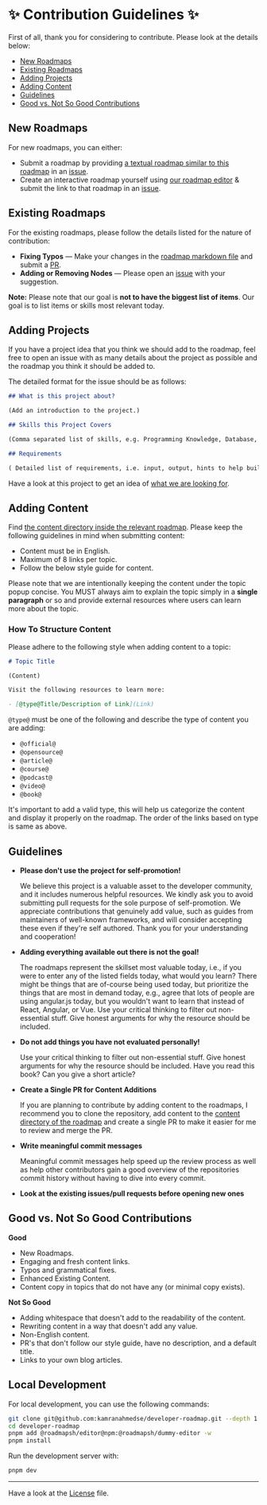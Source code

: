 # ✨ Contribution Guidelines ✨

First of all, thank you for considering to contribute. Please look at the details below:

- [New Roadmaps](#new-roadmaps)
- [Existing Roadmaps](#existing-roadmaps)
- [Adding Projects](#adding-projects)
- [Adding Content](#adding-content)
- [Guidelines](#guidelines)
- [Good vs. Not So Good Contributions](#good-vs-not-so-good-contributions)

## New Roadmaps

For new roadmaps, you can either:

- Submit a roadmap by providing [a textual roadmap similar to this roadmap](https://gist.github.com/kamranahmedse/98758d2c73799b3a6ce17385e4c548a5) in an [issue](https://github.com/kamranahmedse/developer-roadmap/issues).
- Create an interactive roadmap yourself using [our roadmap editor](https://draw.hnmdevs.com/) & submit the link to that roadmap in an [issue](https://github.com/jonesded/developer-roadmap/issues).

## Existing Roadmaps

For the existing roadmaps, please follow the details listed for the nature of contribution:

- **Fixing Typos** — Make your changes in the [roadmap markdown file](https://github.com/kamranahmedse/developer-roadmap/tree/master/src/data/roadmaps) and submit a [PR](https://github.com/kamranahmedse/developer-roadmap/pulls).
- **Adding or Removing Nodes** — Please open an [issue](https://github.com/kamranahmedse/developer-roadmap/issues) with your suggestion.

**Note:** Please note that our goal is **not to have the biggest list of items**. Our goal is to list items or skills most relevant today.

## Adding Projects

If you have a project idea that you think we should add to the roadmap, feel free to open an issue with as many details about the project as possible and the roadmap you think it should be added to.

The detailed format for the issue should be as follows:

```md
## What is this project about?

(Add an introduction to the project.)

## Skills this Project Covers

(Comma separated list of skills, e.g. Programming Knowledge, Database, etc.)

## Requirements

( Detailed list of requirements, i.e. input, output, hints to help build this, etc.)
```

Have a look at this project to get an idea of [what we are looking for](https://hnmdevs.com/projects/github-user-activity).

## Adding Content

Find [the content directory inside the relevant roadmap](https://github.com/kamranahmedse/developer-roadmap/tree/master/src/data/roadmaps). Please keep the following guidelines in mind when submitting content:

- Content must be in English.
- Maximum of 8 links per topic.
- Follow the below style guide for content.

Please note that we are intentionally keeping the content under the topic popup concise. You MUST always aim to explain the topic simply in a **single paragraph** or so and provide external resources where users can learn more about the topic.

### How To Structure Content

Please adhere to the following style when adding content to a topic:

```md
# Topic Title

(Content)

Visit the following resources to learn more:

- [@type@Title/Description of Link](Link)
```

`@type@` must be one of the following and describe the type of content you are adding:

- `@official@`
- `@opensource@`
- `@article@`
- `@course@`
- `@podcast@`
- `@video@`
- `@book@`

It's important to add a valid type, this will help us categorize the content and display it properly on the roadmap. The order of the links based on type is same as above.

## Guidelines

- <p><strong>Please don't use the project for self-promotion!</strong><br/>

  We believe this project is a valuable asset to the developer community, and it includes numerous helpful resources. We kindly ask you to avoid submitting pull requests for the sole purpose of self-promotion. We appreciate contributions that genuinely add value, such as guides from maintainers of well-known frameworks, and will consider accepting these even if they're self authored. Thank you for your understanding and cooperation!

- <p><strong>Adding everything available out there is not the goal!</strong><br/>

  The roadmaps represent the skillset most valuable today, i.e., if you were to enter any of the listed fields today, what would you learn? There might be things that are of-course being used today, but prioritize the things that are most in demand today, e.g., agree that lots of people are using angular.js today, but you wouldn't want to learn that instead of React, Angular, or Vue. Use your critical thinking to filter out non-essential stuff. Give honest arguments for why the resource should be included.</p>

- <p><strong>Do not add things you have not evaluated personally!</strong><br/>

  Use your critical thinking to filter out non-essential stuff. Give honest arguments for why the resource should be included. Have you read this book? Can you give a short article?</p>

- <p><strong>Create a Single PR for Content Additions</strong></p>

  If you are planning to contribute by adding content to the roadmaps, I recommend you to clone the repository, add content to the [content directory of the roadmap](./src/data/roadmaps/) and create a single PR to make it easier for me to review and merge the PR.

- <p><strong>Write meaningful commit messages</strong><br/>

  Meaningful commit messages help speed up the review process as well as help other contributors gain a good overview of the repositories commit history without having to dive into every commit.

  </p>
- <p><strong>Look at the existing issues/pull requests before opening new ones</strong></p>

## Good vs. Not So Good Contributions

<strong>Good</strong>

- New Roadmaps.
- Engaging and fresh content links.
- Typos and grammatical fixes.
- Enhanced Existing Content.
- Content copy in topics that do not have any (or minimal copy exists).

<strong>Not So Good</strong>

- Adding whitespace that doesn't add to the readability of the content.
- Rewriting content in a way that doesn't add any value.
- Non-English content.
- PR's that don't follow our style guide, have no description, and a default title.
- Links to your own blog articles.

## Local Development

For local development, you can use the following commands:

```bash
git clone git@github.com:kamranahmedse/developer-roadmap.git --depth 1
cd developer-roadmap
pnpm add @roadmapsh/editor@npm:@roadmapsh/dummy-editor -w
pnpm install
```
Run the development server with:

```bash
pnpm dev
```

***

Have a look at the [License](./license) file.
